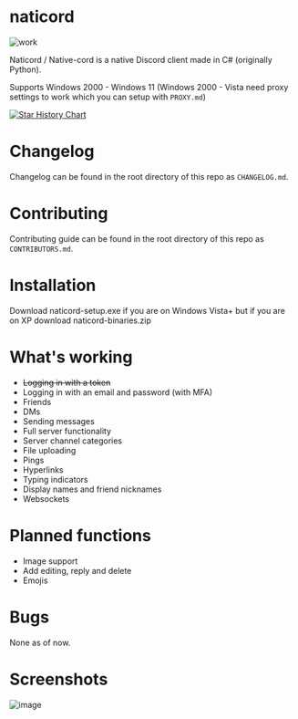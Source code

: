 # naticord
![work](https://img.shields.io/badge/work-in%20progress-green?style=plastic)

Naticord / Native-cord is a native Discord client made in C# (originally Python).

Supports Windows 2000 - Windows 11 (Windows 2000 - Vista need proxy settings to work which you can setup with `PROXY.md`)

<a href="https://star-history.com/#n1d3v/naticord&Date">
 <picture>
   <source media="(prefers-color-scheme: dark)" srcset="https://api.star-history.com/svg?repos=n1d3v/naticord&type=Date&theme=dark" />
   <source media="(prefers-color-scheme: light)" srcset="https://api.star-history.com/svg?repos=n1d3v/naticord&type=Date" />
   <img alt="Star History Chart" src="https://api.star-history.com/svg?repos=n1d3v/naticord&type=Date" />
 </picture>
</a>

# Changelog
Changelog can be found in the root directory of this repo as `CHANGELOG.md`.

# Contributing
Contributing guide can be found in the root directory of this repo as `CONTRIBUTORS.md`.

# Installation
Download naticord-setup.exe if you are on Windows Vista+ but if you are on XP download naticord-binaries.zip

# What's working
- ~~Logging in with a token~~
- Logging in with an email and password (with MFA)
- Friends
- DMs
- Sending messages
- Full server functionality
- Server channel categories
- File uploading
- Pings
- Hyperlinks
- Typing indicators
- Display names and friend nicknames
- Websockets
# Planned functions
- Image support
- Add editing, reply and delete
- Emojis
# Bugs
None as of now.
# Screenshots
![image](https://github.com/n1d3v/naticord/assets/135556230/0cbb0798-409a-4c60-98d7-b6b4d97782c0)




